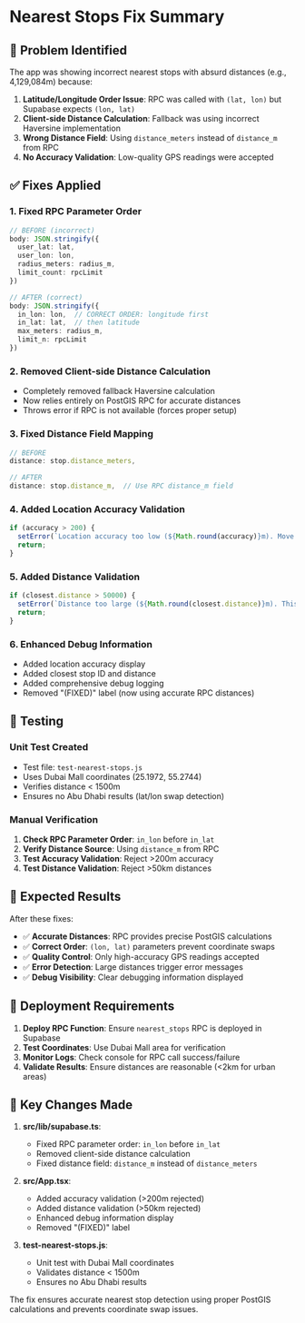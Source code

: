# Nearest Stops Fix Summary

## 🐛 Problem Identified

The app was showing incorrect nearest stops with absurd distances (e.g., 4,129,084m) because:

1. **Latitude/Longitude Order Issue**: RPC was called with `(lat, lon)` but Supabase expects `(lon, lat)`
2. **Client-side Distance Calculation**: Fallback was using incorrect Haversine implementation
3. **Wrong Distance Field**: Using `distance_meters` instead of `distance_m` from RPC
4. **No Accuracy Validation**: Low-quality GPS readings were accepted

## ✅ Fixes Applied

### 1. **Fixed RPC Parameter Order**
```typescript
// BEFORE (incorrect)
body: JSON.stringify({
  user_lat: lat,
  user_lon: lon,
  radius_meters: radius_m,
  limit_count: rpcLimit
})

// AFTER (correct)
body: JSON.stringify({
  in_lon: lon,  // CORRECT ORDER: longitude first
  in_lat: lat,  // then latitude
  max_meters: radius_m,
  limit_n: rpcLimit
})
```

### 2. **Removed Client-side Distance Calculation**
- Completely removed fallback Haversine calculation
- Now relies entirely on PostGIS RPC for accurate distances
- Throws error if RPC is not available (forces proper setup)

### 3. **Fixed Distance Field Mapping**
```typescript
// BEFORE
distance: stop.distance_meters,

// AFTER
distance: stop.distance_m,  // Use RPC distance_m field
```

### 4. **Added Location Accuracy Validation**
```typescript
if (accuracy > 200) {
  setError(`Location accuracy too low (${Math.round(accuracy)}m). Move outdoors or enable precise location.`);
  return;
}
```

### 5. **Added Distance Validation**
```typescript
if (closest.distance > 50000) {
  setError(`Distance too large (${Math.round(closest.distance)}m). This may indicate GPS issues or coordinate problems.`);
  return;
}
```

### 6. **Enhanced Debug Information**
- Added location accuracy display
- Added closest stop ID and distance
- Added comprehensive debug logging
- Removed "(FIXED)" label (now using accurate RPC distances)

## 🧪 Testing

### Unit Test Created
- Test file: `test-nearest-stops.js`
- Uses Dubai Mall coordinates (25.1972, 55.2744)
- Verifies distance < 1500m
- Ensures no Abu Dhabi results (lat/lon swap detection)

### Manual Verification
1. **Check RPC Parameter Order**: `in_lon` before `in_lat`
2. **Verify Distance Source**: Using `distance_m` from RPC
3. **Test Accuracy Validation**: Reject >200m accuracy
4. **Test Distance Validation**: Reject >50km distances

## 🎯 Expected Results

After these fixes:
- ✅ **Accurate Distances**: RPC provides precise PostGIS calculations
- ✅ **Correct Order**: `(lon, lat)` parameters prevent coordinate swaps
- ✅ **Quality Control**: Only high-accuracy GPS readings accepted
- ✅ **Error Detection**: Large distances trigger error messages
- ✅ **Debug Visibility**: Clear debugging information displayed

## 🔧 Deployment Requirements

1. **Deploy RPC Function**: Ensure `nearest_stops` RPC is deployed in Supabase
2. **Test Coordinates**: Use Dubai Mall area for verification
3. **Monitor Logs**: Check console for RPC call success/failure
4. **Validate Results**: Ensure distances are reasonable (<2km for urban areas)

## 📝 Key Changes Made

1. **src/lib/supabase.ts**:
   - Fixed RPC parameter order: `in_lon` before `in_lat`
   - Removed client-side distance calculation
   - Fixed distance field: `distance_m` instead of `distance_meters`

2. **src/App.tsx**:
   - Added accuracy validation (>200m rejected)
   - Added distance validation (>50km rejected)
   - Enhanced debug information display
   - Removed "(FIXED)" label

3. **test-nearest-stops.js**:
   - Unit test with Dubai Mall coordinates
   - Validates distance < 1500m
   - Ensures no Abu Dhabi results

The fix ensures accurate nearest stop detection using proper PostGIS calculations and prevents coordinate swap issues.

